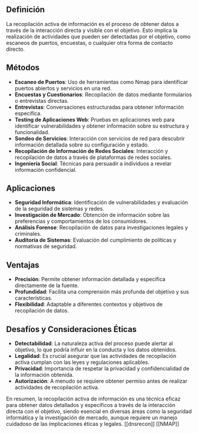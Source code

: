 ## Definición
La recopilación activa de información es el proceso de obtener datos a través de la interacción directa y visible con el objetivo. Esto implica la realización de actividades que pueden ser detectadas por el objetivo, como escaneos de puertos, encuestas, o cualquier otra forma de contacto directo.

## Métodos
- **Escaneo de Puertos**: Uso de herramientas como Nmap para identificar puertos abiertos y servicios en una red.
- **Encuestas y Cuestionarios**: Recopilación de datos mediante formularios o entrevistas directas.
- **Entrevistas**: Conversaciones estructuradas para obtener información específica.
- **Testing de Aplicaciones Web**: Pruebas en aplicaciones web para identificar vulnerabilidades y obtener información sobre su estructura y funcionalidad.
- **Sondeo de Servicios**: Interacción con servicios de red para descubrir información detallada sobre su configuración y estado.
- **Recopilación de Información de Redes Sociales**: Interacción y recopilación de datos a través de plataformas de redes sociales.
- **Ingeniería Social**: Técnicas para persuadir a individuos a revelar información confidencial.

## Aplicaciones
- **Seguridad Informática**: Identificación de vulnerabilidades y evaluación de la seguridad de sistemas y redes.
- **Investigación de Mercado**: Obtención de información sobre las preferencias y comportamientos de los consumidores.
- **Análisis Forense**: Recopilación de datos para investigaciones legales y criminales.
- **Auditoría de Sistemas**: Evaluación del cumplimiento de políticas y normativas de seguridad.

## Ventajas
- **Precisión**: Permite obtener información detallada y específica directamente de la fuente.
- **Profundidad**: Facilita una comprensión más profunda del objetivo y sus características.
- **Flexibilidad**: Adaptable a diferentes contextos y objetivos de recopilación de datos.

## Desafíos y Consideraciones Éticas
- **Detectabilidad**: La naturaleza activa del proceso puede alertar al objetivo, lo que podría influir en la conducta y los datos obtenidos.
- **Legalidad**: Es crucial asegurar que las actividades de recopilación activa cumplan con las leyes y regulaciones aplicables.
- **Privacidad**: Importancia de respetar la privacidad y confidencialidad de la información obtenida.
- **Autorización**: A menudo se requiere obtener permiso antes de realizar actividades de recopilación activa.

En resumen, la recopilación activa de información es una técnica eficaz para obtener datos detallados y específicos a través de la interacción directa con el objetivo, siendo esencial en diversas áreas como la seguridad informática y la investigación de mercado, aunque requiere un manejo cuidadoso de las implicaciones éticas y legales.
[[dnsrecon]] [[NMAP]]